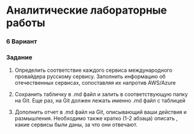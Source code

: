 # Аналитические лабораторные работы

### 6 Вариант

### Задание

1. Определить соответствие каждого сервиса международного провайдера русскому сервису. Заполнить информацию об отечественных сервисах, сопоставляя их напротив AWS/Azure

2. Сохранить табличку в .md файл и залить в соответствующую папку на Git. Еще раз, на Git должен лежать именно .md файл с таблицей

3. Дополнить отчет в .md файл на Git, описывающий ваши действия и размышления. Необходимо также кратко (1-2 абзаца) описать , какие сервисы были даны, за что они отвечают.
